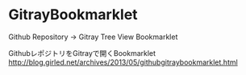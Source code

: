 GitrayBookmarklet
=================

Github Repository -> Gitray Tree View Bookmarklet

GithubレポジトリをGitrayで開くBookmarklet  
http://blog.girled.net/archives/2013/05/githubgitraybookmarklet.html
